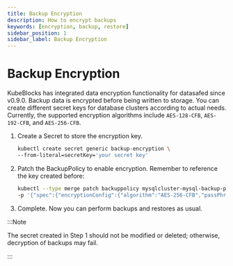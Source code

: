 ```yaml
---
title: Backup Encryption
description: How to encrypt backups
keywords: [encryption, backup, restore]
sidebar_position: 1
sidebar_label: Backup Encryption
---
```


# Backup Encryption

KubeBlocks has integrated data encryption functionality for datasafed since v0.9.0. Backup data is encrypted before being written to storage. You can create different secret keys for database clusters according to actual needs. Currently, the supported encryption algorithms include `AES-128-CFB`, `AES-192-CFB`, and `AES-256-CFB`.

1. Create a Secret to store the encryption key.

    ```bash
    kubectl create secret generic backup-encryption \
    --from-literal=secretKey='your secret key'
    ```

2. Patch the BackupPolicy to enable encryption. 
Remember to reference the key created before:

    ```bash
    kubectl --type merge patch backuppolicy mysqlcluster-mysql-backup-policy \
    -p '{"spec":{"encryptionConfig":{"algorithm":"AES-256-CFB","passPhraseSecretKeyRef":{"name":"backup-encryption","key":"secretKey"}}}}'
    ```

3. Complete. 
Now you can perform backups and restores as usual.

:::Note

The secret created in Step 1 should not be modified or deleted; otherwise, decryption of backups may fail.

:::